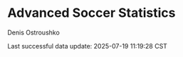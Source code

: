 # Advanced Soccer Statistics
Denis Ostroushko

<!-- gfm -->

Last successful data update: 2025-07-19 11:19:28 CST
